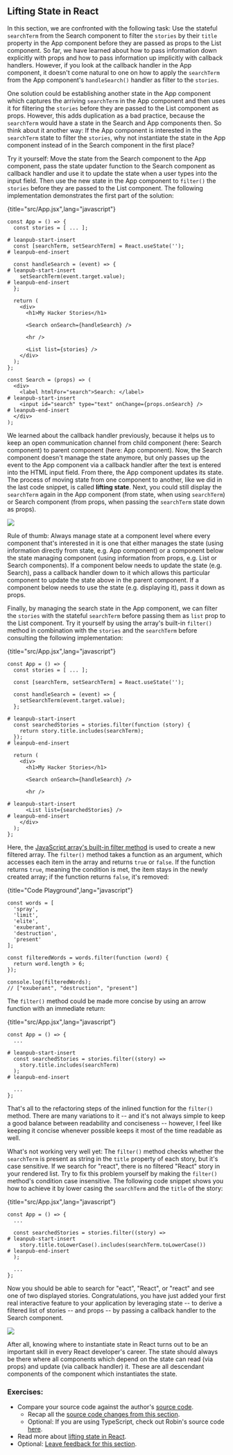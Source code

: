 ## Lifting State in React

In this section, we are confronted with the following task: Use the stateful `searchTerm` from the Search component to filter the `stories` by their `title` property in the App component before they are passed as props to the List component. So far, we have learned about how to pass information down explicitly with props and how to pass information up implicitly with callback handlers. However, if you look at the callback handler in the App component, it doesn't come natural to one on how to apply the `searchTerm` from the App component's `handleSearch()` handler as filter to the `stories`.

One solution could be establishing another state in the App component which captures the arriving `searchTerm` in the App component and then uses it for filtering the `stories` before they are passed to the List component as props. However, this adds duplication as a bad practice, because the `searchTerm` would have a state in the Search and App components then. So think about it another way: If the App component is interested in the `searchTerm` state to filter the `stories`, why not instantiate the state in the App component instead of in the Search component in the first place?

Try it yourself: Move the state from the Search component to the App component, pass the state updater function to the Search component as callback handler and use it to update the state when a user types into the input field. Then use the new state in the App component to `filter()` the `stories` before they are passed to the List component. The following implementation demonstrates the first part of the solution:

{title="src/App.jsx",lang="javascript"}
~~~~~~~
const App = () => {
  const stories = [ ... ];

# leanpub-start-insert
  const [searchTerm, setSearchTerm] = React.useState('');
# leanpub-end-insert

  const handleSearch = (event) => {
# leanpub-start-insert
    setSearchTerm(event.target.value);
# leanpub-end-insert
  };

  return (
    <div>
      <h1>My Hacker Stories</h1>

      <Search onSearch={handleSearch} />

      <hr />

      <List list={stories} />
    </div>
  );
};

const Search = (props) => (
  <div>
    <label htmlFor="search">Search: </label>
# leanpub-start-insert
    <input id="search" type="text" onChange={props.onSearch} />
# leanpub-end-insert
  </div>
);
~~~~~~~

We learned about the callback handler previously, because it helps us to keep an open communication channel from child component (here: Search component) to parent component (here: App component). Now, the Search component doesn't manage the state anymore, but only passes up the event to the App component via a callback handler after the text is entered into the HTML input field. From there, the App component updates its state. The process of moving state from one component to another, like we did in the last code snippet, is called **lifting state**. Next, you could still display the `searchTerm` again in the App component (from state, when using `searchTerm`) or Search component (from props, when passing the `searchTerm` state down as props).

![](images/component-communication.png)

Rule of thumb: Always manage state at a component level where every component that's interested in it is one that either manages the state (using information directly from state, e.g. App component) or a component below the state managing component (using information from props, e.g. List or Search components). If a component below needs to update the state (e.g. Search), pass a callback handler down to it which allows this particular component to update the state above in the parent component. If a component below needs to use the state (e.g. displaying it), pass it down as props.

Finally, by managing the search state in the App component, we can filter the `stories` with the stateful `searchTerm` before passing them as `list` prop to the List component. Try it yourself by using the array's built-in `filter()` method in combination with the `stories` and the `searchTerm` before consulting the following implementation:

{title="src/App.jsx",lang="javascript"}
~~~~~~~
const App = () => {
  const stories = [ ... ];

  const [searchTerm, setSearchTerm] = React.useState('');

  const handleSearch = (event) => {
    setSearchTerm(event.target.value);
  };

# leanpub-start-insert
  const searchedStories = stories.filter(function (story) {
    return story.title.includes(searchTerm);
  });
# leanpub-end-insert

  return (
    <div>
      <h1>My Hacker Stories</h1>

      <Search onSearch={handleSearch} />

      <hr />

# leanpub-start-insert
      <List list={searchedStories} />
# leanpub-end-insert
    </div>
  );
};
~~~~~~~

Here, the [JavaScript array's built-in filter method](https://mzl.la/3BYFAOR) is used to create a new filtered array. The `filter()` method takes a function as an argument, which accesses each item in the array and returns `true` or `false`. If the function returns `true`, meaning the condition is met, the item stays in the newly created array; if the function returns `false`, it's removed:

{title="Code Playground",lang="javascript"}
~~~~~~~
const words = [
  'spray',
  'limit',
  'elite',
  'exuberant',
  'destruction',
  'present'
];

const filteredWords = words.filter(function (word) {
  return word.length > 6;
});

console.log(filteredWords);
// ["exuberant", "destruction", "present"]
~~~~~~~

The `filter()` method could be made more concise by using an arrow function with an immediate return:

{title="src/App.jsx",lang="javascript"}
~~~~~~~
const App = () => {
  ...

# leanpub-start-insert
  const searchedStories = stories.filter((story) =>
    story.title.includes(searchTerm)
  );
# leanpub-end-insert

  ...
};
~~~~~~~

That's all to the refactoring steps of the inlined function for the `filter()` method. There are many variations to it -- and it's not always simple to keep a good balance between readability and conciseness -- however, I feel like keeping it concise whenever possible keeps it most of the time readable as well.

What's not working very well yet: The `filter()` method checks whether the `searchTerm` is present as string in the `title` property of each story, but it's case sensitive. If we search for "react", there is no filtered "React" story in your rendered list. Try to fix this problem yourself by making the `filter()` method's condition case insensitive. The following code snippet shows you how to achieve it by lower casing the `searchTerm` and the `title` of the story:

{title="src/App.jsx",lang="javascript"}
~~~~~~~
const App = () => {
  ...

  const searchedStories = stories.filter((story) =>
# leanpub-start-insert
    story.title.toLowerCase().includes(searchTerm.toLowerCase())
# leanpub-end-insert
  );

  ...
};
~~~~~~~

Now you should be able to search for "eact", "React", or "react" and see one of two displayed stories. Congratulations, you have just added your first real interactive feature to your application by leveraging state -- to derive a filtered list of stories -- and props -- by passing a callback handler to the Search component.

![](images/state-where.png)

After all, knowing where to instantiate state in React turns out to be an important skill in every React developer's career. The state should always be there where all components which depend on the state can read (via props) and update (via callback handler) it. These are all descendant components of the component which instantiates the state.

### Exercises:

* Compare your source code against the author's [source code](https://bit.ly/3dCKU3f).
  * Recap all the [source code changes from this section](https://bit.ly/3DG8Op8).
  * Optional: If you are using TypeScript, check out Robin's source code [here](https://bit.ly/3SEqxl1).
* Read more about [lifting state in React](https://www.robinwieruch.de/react-lift-state/).
* Optional: [Leave feedback for this section](https://forms.gle/EqJGjxCM1Xzw9S6g7).